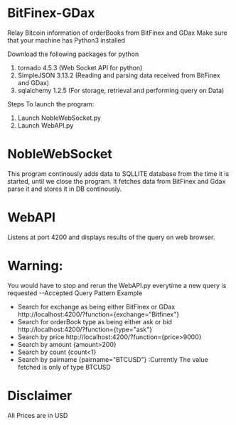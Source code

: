 # BitFinex-GDax
Relay Bitcoin information of orderBooks from BitFinex and GDax
Make sure that your machine has Python3 installed

Download the following packages for python
1. tornado 4.5.3 (Web Socket API for python)
2. SimpleJSON 3.13.2 (Reading and parsing data received from BitFinex and GDax)
3. sqlalchemy 1.2.5 (For storage, retrieval and performing query on Data)

Steps To launch the program:
1. Launch  NobleWebSocket.py
2. Launch WebAPI.py

# NobleWebSocket
This program continously adds data to SQLLITE database from the time it is started, until we close the program. It fetches data from BitFinex and Gdax parse it and stores it in DB continously.

# WebAPI
Listens at port 4200 and displays results of the query on web browser.

# Warning:
You would have to stop and rerun the WebAPI.py everytime a new query is requested
--Accepted Query Pattern Example
- Search for exchange as being either BitFinex or GDax http://localhost:4200/?function={exchange="Bitfinex"} 
- Search for orderBook type as being either ask or bid http://localhost:4200/?function={type="ask"}
- Search by price http://localhost:4200/?function={price>9000}
- Search by amount {amount>200}
- Search by count {count<1}
- Search by pairname {pairname="BTCUSD"} :Currently The value fetched is only of type BTCUSD 

# Disclaimer
All Prices are in USD
